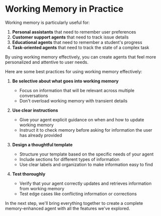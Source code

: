 # Working Memory in Practice

Working memory is particularly useful for:

1. **Personal assistants** that need to remember user preferences
2. **Customer support agents** that need to track issue details
3. **Educational agents** that need to remember a student's progress
4. **Task-oriented agents** that need to track the state of a complex task

By using working memory effectively, you can create agents that feel more personalized and attentive to user needs.

Here are some best practices for using working memory effectively:

1. **Be selective about what goes into working memory**

   - Focus on information that will be relevant across multiple conversations
   - Don't overload working memory with transient details

2. **Use clear instructions**

   - Give your agent explicit guidance on when and how to update working memory
   - Instruct it to check memory before asking for information the user has already provided

3. **Design a thoughtful template**

   - Structure your template based on the specific needs of your agent
   - Include sections for different types of information
   - Use clear labels and organization to make information easy to find

4. **Test thoroughly**
   - Verify that your agent correctly updates and retrieves information from working memory
   - Test edge cases like conflicting information or corrections

In the next step, we'll bring everything together to create a complete memory-enhanced agent with all the features we've explored.
